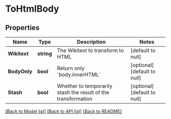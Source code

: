 # ToHtmlBody

## Properties
Name | Type | Description | Notes
------------ | ------------- | ------------- | -------------
**Wikitext** | **string** | The Wikitext to transform to HTML | [default to null]
**BodyOnly** | **bool** | Return only &#x60;body.innerHTML&#x60; | [optional] [default to null]
**Stash** | **bool** | Whether to temporarily stash the result of the transformation | [optional] [default to null]

[[Back to Model list]](../README.md#documentation-for-models) [[Back to API list]](../README.md#documentation-for-api-endpoints) [[Back to README]](../README.md)

